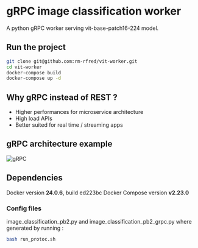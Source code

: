 # gRPC image classification worker

A python gRPC worker serving vit-base-patch16-224 model.

## Run the project

```bash
git clone git@github.com:rm-rfred/vit-worker.git
cd vit-worker
docker-compose build
docker-compose up -d
```

## Why gRPC instead of REST ?

- Higher performances for microservice architecture
- High load APIs
- Better suited for real time / streaming apps

## gRPC architecture example

![gRPC](https://github.com/ByteByteGoHq/system-design-101/blob/main/images/grpc.jpg?raw=True)

## Dependencies

Docker version **24.0.6**, build ed223bc
Docker Compose version **v2.23.0**

### Config files

image_classification_pb2.py and image_classification_pb2_grpc.py where generated by running :

```bash
bash run_protoc.sh
```
